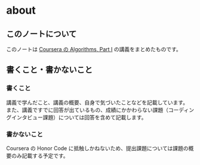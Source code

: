 # about

## このノートについて

このノートは [Coursera の Algorithms, Part I](https://www.coursera.org/learn/algorithms-part1) の講義をまとめたものです。

## 書くこと・書かないこと

### 書くこと

講義で学んだこと、講義の概要、自身で気づいたことなどを記載しています。
また、講義ですでに回答が出ているもの、成績にかかわらない課題（コーディングインタビュー課題）については回答を含めて記載します。

### 書かないこと

Coursera の Honor Code に抵触しかねないため、提出課題については課題の概要のみ記載する予定です。
